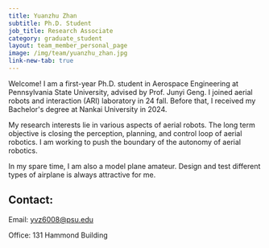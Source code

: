 ```yaml
---
title: Yuanzhu Zhan
subtitle: Ph.D. Student
job_title: Research Associate
category: graduate_student
layout: team_member_personal_page
image: /img/team/yuanzhu_zhan.jpg
link-new-tab: true
---
```


Welcome! I am a first-year Ph.D. student in Aerospace Engineering at Pennsylvania State University, advised by Prof. Junyi Geng. I joined aerial robots and interaction (ARI) laboratory in 24 fall. Before that, I received my Bachelor's degree at Nankai University in 2024. 

My research interests lie in various aspects of aerial robots. The long term objective is closing the perception, planning, and control loop of aerial robotics. I am working to push the boundary of the autonomy of aerial robotics.

In my spare time, I am also a model plane amateur. Design and test different types of airplane is always attractive for me.



## Contact: ##

Email: [yvz6008@psu.edu](yvz6008@psu.edu)

Office: 131 Hammond Building